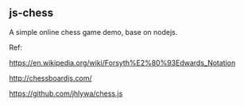 ## js-chess

A simple online chess game demo, base on nodejs.

Ref:

https://en.wikipedia.org/wiki/Forsyth%E2%80%93Edwards_Notation

http://chessboardjs.com/

https://github.com/jhlywa/chess.js



